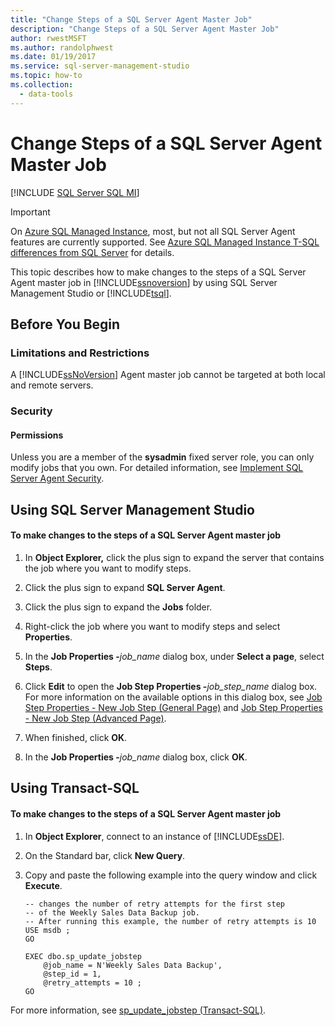 ```yaml
---
title: "Change Steps of a SQL Server Agent Master Job"
description: "Change Steps of a SQL Server Agent Master Job"
author: rwestMSFT
ms.author: randolphwest
ms.date: 01/19/2017
ms.service: sql-server-management-studio
ms.topic: how-to
ms.collection:
  - data-tools
---
```

# Change Steps of a SQL Server Agent Master Job
[!INCLUDE [SQL Server SQL MI](../includes/applies-to-version/sql-asdbmi.md)]

> [!IMPORTANT]  
> On [Azure SQL Managed Instance](/azure/sql-database/sql-database-managed-instance), most, but not all SQL Server Agent features are currently supported. See [Azure SQL Managed Instance T-SQL differences from SQL Server](/azure/sql-database/sql-database-managed-instance-transact-sql-information#sql-server-agent) for details.

This topic describes how to make changes to the steps of a SQL Server Agent master job in [!INCLUDE[ssnoversion](../includes/ssnoversion-md.md)] by using SQL Server Management Studio or [!INCLUDE[tsql](../includes/tsql-md.md)].  
  
## <a name="BeforeYouBegin"></a>Before You Begin  
  
### <a name="Restrictions"></a>Limitations and Restrictions  
A [!INCLUDE[ssNoVersion](../includes/ssnoversion-md.md)] Agent master job cannot be targeted at both local and remote servers.  
  
### <a name="Security"></a>Security  
  
#### <a name="Permissions"></a>Permissions  
Unless you are a member of the **sysadmin** fixed server role, you can only modify jobs that you own. For detailed information, see [Implement SQL Server Agent Security](implement-sql-server-agent-security.md).  
  
## <a name="SSMSProcedure"></a>Using SQL Server Management Studio  
  
#### To make changes to the steps of a SQL Server Agent master job  
  
1.  In **Object Explorer,** click the plus sign to expand the server that contains the job where you want to modify steps.  
  
2.  Click the plus sign to expand **SQL Server Agent**.  
  
3.  Click the plus sign to expand the **Jobs** folder.  
  
4.  Right-click the job where you want to modify steps and select **Properties**.  
  
5.  In the **Job Properties -**_job\_name_ dialog box, under **Select a page**, select **Steps**.  
  
6.  Click **Edit** to open the **Job Step Properties -**_job\_step\_name_ dialog box. For more information on the available options in this dialog box, see [Job Step Properties - New Job Step &#40;General Page&#41;](job-step-properties-new-job-step-general-page.md) and [Job Step Properties - New Job Step &#40;Advanced Page&#41;](job-step-properties-new-job-step-advanced-page.md).  
  
7.  When finished, click **OK**.  
  
8.  In the **Job Properties -**_job\_name_ dialog box, click **OK**.  
  
## <a name="TsqlProcedure"></a>Using Transact-SQL  
  
#### To make changes to the steps of a SQL Server Agent master job  
  
1.  In **Object Explorer**, connect to an instance of [!INCLUDE[ssDE](../includes/ssde-md.md)].  
  
2.  On the Standard bar, click **New Query**.  
  
3.  Copy and paste the following example into the query window and click **Execute**.  
  
    ```  
    -- changes the number of retry attempts for the first step
    -- of the Weekly Sales Data Backup job.   
    -- After running this example, the number of retry attempts is 10   
    USE msdb ;  
    GO  
  
    EXEC dbo.sp_update_jobstep  
        @job_name = N'Weekly Sales Data Backup',  
        @step_id = 1,  
        @retry_attempts = 10 ;  
    GO  
    ```  
  
For more information, see [sp_update_jobstep (Transact-SQL)](/sql/relational-databases/system-stored-procedures/sp-update-jobstep-transact-sql).  
